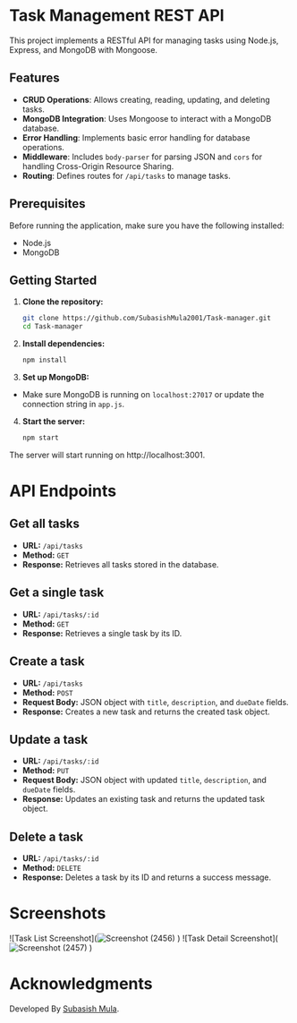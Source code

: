 # Task Management REST API

This project implements a RESTful API for managing tasks using Node.js, Express, and MongoDB with Mongoose.

## Features

- **CRUD Operations**: Allows creating, reading, updating, and deleting tasks.
- **MongoDB Integration**: Uses Mongoose to interact with a MongoDB database.
- **Error Handling**: Implements basic error handling for database operations.
- **Middleware**: Includes `body-parser` for parsing JSON and `cors` for handling Cross-Origin Resource Sharing.
- **Routing**: Defines routes for `/api/tasks` to manage tasks.

## Prerequisites

Before running the application, make sure you have the following installed:

- Node.js
- MongoDB

## Getting Started

1. **Clone the repository:**

   ```bash
   git clone https://github.com/SubasishMula2001/Task-manager.git
   cd Task-manager
   ```

2. **Install dependencies:**

   ```bash
   npm install
   ```

3. **Set up MongoDB:**

- Make sure MongoDB is running on `localhost:27017` or update the connection string in `app.js`.

4. **Start the server:**

   ```bash
   npm start
   ```

The server will start running on http://localhost:3001.

# API Endpoints

## Get all tasks

- **URL:** `/api/tasks`
- **Method:** `GET`
- **Response:** Retrieves all tasks stored in the database.

## Get a single task

- **URL:** `/api/tasks/:id`
- **Method:** `GET`
- **Response:** Retrieves a single task by its ID.

## Create a task

- **URL:** `/api/tasks`
- **Method:** `POST`
- **Request Body:** JSON object with `title`, `description`, and `dueDate` fields.
- **Response:** Creates a new task and returns the created task object.

## Update a task

- **URL:** `/api/tasks/:id`
- **Method:** `PUT`
- **Request Body:** JSON object with updated `title`, `description`, and `dueDate` fields.
- **Response:** Updates an existing task and returns the updated task object.

## Delete a task

- **URL:** `/api/tasks/:id`
- **Method:** `DELETE`
- **Response:** Deletes a task by its ID and returns a success message.

# Screenshots

![Task List Screenshot](![Screenshot (2456)](https://github.com/SubasishMula2001/Task-manager/assets/74977100/2a0e456b-fa53-4be5-a4b2-4264813f9ffe)
)
![Task Detail Screenshot](![Screenshot (2457)](https://github.com/SubasishMula2001/Task-manager/assets/74977100/2eeea9e7-aa8a-481a-b67c-78f1868bdbe6)
)

# Acknowledgments

Developed By [Subasish Mula](https://subasishmula.me/).

